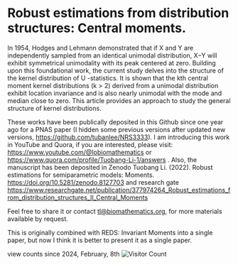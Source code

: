 # Robust estimations from distribution structures: Central moments.

In 1954, Hodges and Lehmann demonstrated that if X and Y are independently sampled from an identical unimodal distribution, X−Y will exhibit symmetrical unimodality with its peak centered at zero. Building upon this foundational work, the current study delves into the structure of the kernel distribution of U -statistics. It is shown that the kth central moment kernel distributions (k > 2) derived from a unimodal distribution exhibit location invariance and is also nearly unimodal with the mode and median close to zero. This article provides an approach to study the general structure of kernel distributions. 

These works have been publically deposited in this Github since one year ago for a PNAS paper (I hidden some previous versions after updated new versions, https://github.com/tubanlee/NRS3333). I am introducing this work in YouTube and Quora, if you are interested, please visit: https://www.youtube.com/@Iobiomathematics or https://www.quora.com/profile/Tuobang-Li-1/answers . Also, the manuscript has been deposited in Zenodo Tuobang Li. (2022). Robust estimations for semiparametric models: Moments. https://doi.org/10.5281/zenodo.8127703 and research gate https://www.researchgate.net/publication/377974264_Robust_estimations_from_distribution_structures_II_Central_Moments

Feel free to share it or contact tl@biomathematics.org, for more materials available by request.

This is originally combined with REDS: Invariant Moments into a single paper, but now I think it is better to present it as a single paper.

view counts since 2024, February, 8th
![Visitor Count](https://profile-counter.glitch.me/{tubanlee}.${REDS_Central_Moments}/count.svg)
